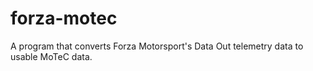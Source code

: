 # forza-motec
A program that converts Forza Motorsport's Data Out telemetry data to usable MoTeC data.
